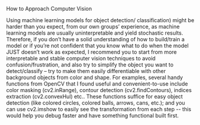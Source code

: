 How to Approach Computer Vision

Using machine learning models for object detection/ classification) might be harder than you expect, from our own groups’ experience, as machine learning models are usually uninterpretable and yield stochastic results. 
Therefore, if you don’t have a solid understanding of how to build/train a model or if you’re not confident that you know what to do when the model JUST doesn’t work as expected, I recommend you to start from more interpretable and stable computer vision techniques to avoid confusion/frustration, and also try to simplify the object you want to detect/classify – try to make them easily differentiable with other background objects from color and shape. 
For examples, several handy functions from OpenCV that I found useful and convenient-to-use include color masking (cv2.inRange), contour detection (cv2.findContours), indices extraction (cv2.convexHul) etc.. 
These functions suffice for easy object detection (like colored circles, colored balls, arrows, cans, etc.); and you can use cv2.imshow to easily see the transformation from each step -- this would help you debug faster and have something functional built first. 

